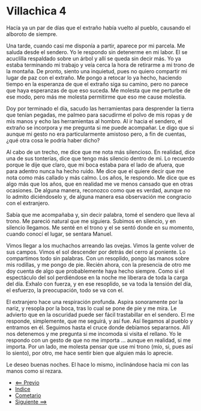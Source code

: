 # Villachica 4

Hacía ya un par de días que el extraño había vuelto al pueblo, causando el alboroto de siempre.

Una tarde, cuando casi me disponía a partir, aparece por mi parcela.  Me saluda desde el sendero. Yo le respondo sin detenerme en mi labor.  El se acuclilla respaldado sobre un árbol y allí se queda sin decir más.  Yo ya estaba terminando mi trabajo y veía cerca la hora de retirarme a mi trono de la montaña.  De pronto, siento una inquietud, pues no quiero compartir mi lugar de paz con el extraño. Me pongo a retocar lo ya hecho, haciendo tiempo en la esperanza de que el extraño siga su camino, pero no parece que haya esperanzas de que eso suceda.  Me molesta que me perturbe de ese modo, pero más me molesta permitirme que eso me cause molestia.

Doy por terminado el día, sacudo las herramientas para desprender la tierra que tenían pegadas, me palmeo para sacudirme el polvo de mis ropas y de mis manos  y echo las herramientas al hombro.  Al ir hacia el sendero, el extraño se incorpora y me pregunta si me puede acompañar.  Le digo que si aunque mi gesto no era particularmente amistoso pero, a fin de cuentas, ¿qué otra cosa le podría haber dicho?

Al cabo de un trecho, me dice que me nota más silencioso.  En realidad, dice una de sus tonterías, dice que tengo más silencio dentro de mi.  Lo recuerdo porque le dije que claro, que mi boca estaba para el lado de afuera, que para adentro nunca ha hecho ruido.  Me dice que el quiere decir que me nota como más callado y más calmo.  Los años, le respondo.  Me dice que es algo más que los años, que en realidad me ve menos cansado que en otras ocasiones.  De alguna manera, reconozco como que es verdad, aunque no lo admito diciéndoselo y, de alguna manera esa observación me congracio con el extranjero.

Sabía que me acompañaba y, sin decir palabra, tomé el sendero que lleva al trono.  Me pareció natural que me siguiera.  Subimos en silencio, y en silencio llegamos.  Me senté en el trono y el se sentó donde en su momento, cuando conocí el lugar, se sentara Manuel.

Vimos llegar a los muchachos arreando las ovejas.  Vimos la gente volver de sus campos.  Vimos el sol descender por detrás del cerro al poniente.  Lo compartimos todo sin palabras.  Con un resoplido, pongo las manos sobre mis rodillas, y me pongo de pie.  Recién ahora, con la presencia de otro me doy cuenta de algo que probablemente haya hecho siempre.  Como si el espectáculo del sol perdiéndose en la noche me liberara de toda la carga del día. Exhalo con fuerza, y en ese resoplido, se va toda la tensión del día, el esfuerzo, la preocupación, todo se va con el.

El extranjero hace una respiración profunda.  Aspira sonoramente por la nariz, y resopla por la boca, tras lo cual se pone de pie y me mira.  Le advierto que en la oscuridad puede ser fácil trastabillar en el sendero.  El me responde, simplemente, que me seguirá, y así fue.  Así llegamos al pueblo y entramos en él.  Seguimos hasta el cruce donde debíamos separarnos.  Allí nos detenemos y me pregunta si me incomoda si visita el rellano.  Yo le respondo con un gesto de que no me importa ... aunque en realidad, si me importa.  Por un lado, me molesta pensar que use mi trono (mío, si, pues así lo siento), por otro, me hace sentir bien que alguien más lo aprecie.

Le deseo buenas noches.  El hace lo mismo, inclinándose hacia mi con las manos como si rezara.

* [<== Previo](03.md)
* [Indice](Readme.md)
* [Cometario](c04.md)
* [Siguiente ==>](05.md)

